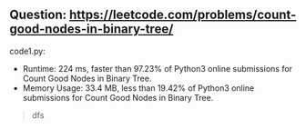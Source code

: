 ## Question: https://leetcode.com/problems/count-good-nodes-in-binary-tree/

code1.py:
* Runtime: 224 ms, faster than 97.23% of Python3 online submissions for Count Good Nodes in Binary Tree.
* Memory Usage: 33.4 MB, less than 19.42% of Python3 online submissions for Count Good Nodes in Binary Tree.
> dfs